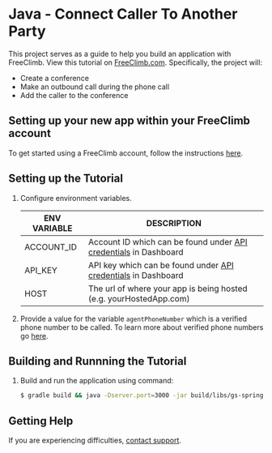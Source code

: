 # Java - Connect Caller To Another Party

This project serves as a guide to help you build an application with FreeClimb. View this tutorial on [FreeClimb.com](https://docs.freeclimb.com/docs/connect-a-caller-to-another-party-1#section-java). Specifically, the project will:

- Create a conference
- Make an outbound call during the phone call
- Add the caller to the conference

## Setting up your new app within your FreeClimb account

To get started using a FreeClimb account, follow the instructions [here](https://docs.freeclimb.com/docs/getting-started-with-freeclimb).

## Setting up the Tutorial

1. Configure environment variables.

   | ENV VARIABLE | DESCRIPTION                                                                                                                              |
   | ------------ | ---------------------------------------------------------------------------------------------------------------------------------------- |
   | ACCOUNT_ID   | Account ID which can be found under [API credentials](https://www.freeclimb.com/dashboard/portal/account/authentication) in Dashboard           |
   | API_KEY   | API key which can be found under [API credentials](https://www.freeclimb.com/dashboard/portal/account/authentication) in Dashboard |
   | HOST         | The url of where your app is being hosted (e.g. yourHostedApp.com)                                                                       |

2. Provide a value for the variable `agentPhoneNumber` which is a verified phone number to be called. To learn more about verified phone numbers go [here](https://docs.freeclimb.com/docs/connecting-calls).

## Building and Runnning the Tutorial

1. Build and run the application using command:

   ```bash
   $ gradle build && java -Dserver.port=3000 -jar build/libs/gs-spring-boot-0.1.0.jar
   ```


## Getting Help

If you are experiencing difficulties, [contact support](https://freeclimb.com/support).
